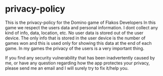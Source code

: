 # privacy-policy

This is the privacy-policy for the Domino game of Flakos Developers
In this game we respect the users data and personal information.
I dont collect any kind of info, data, location, etc.
No user data is stored out of the user device.
The only info that is stored in the user device is the number of games won and this is used only for showing this data at the end of each game.
In my games the privacy of the users is a very important thing.

If you find any security vulnerability that has been inadvertently caused by me, or have any question regarding how the app protectes your privacy, please send me an email and I will surely try to fix it/help you.
